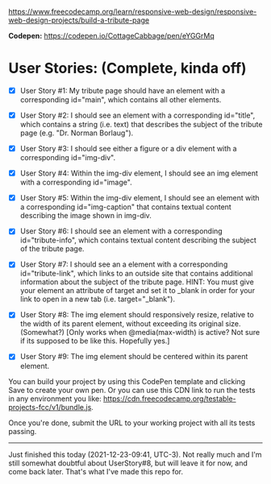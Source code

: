 https://www.freecodecamp.org/learn/responsive-web-design/responsive-web-design-projects/build-a-tribute-page

**Codepen:** https://codepen.io/CottageCabbage/pen/eYGGrMq

# User Stories: (Complete, kinda off)
+ [x] User Story #1: My tribute page should have an element with a corresponding id="main", which contains all other elements.

+ [x] User Story #2: I should see an element with a corresponding id="title", which contains a string (i.e. text) that describes the subject of the tribute page (e.g. "Dr. Norman Borlaug").

+ [x] User Story #3: I should see either a figure or a div element with a corresponding id="img-div".

+ [x] User Story #4: Within the img-div element, I should see an img element with a corresponding id="image".

+ [x] User Story #5: Within the img-div element, I should see an element with a corresponding id="img-caption" that contains textual content describing the image shown in img-div.

+ [x] User Story #6: I should see an element with a corresponding id="tribute-info", which contains textual content describing the subject of the tribute page.

+ [x] User Story #7: I should see an a element with a corresponding id="tribute-link", which links to an outside site that contains additional information about the subject of the tribute page. HINT: You must give your element an attribute of target and set it to _blank in order for your link to open in a new tab (i.e. target="_blank").

+ [x] User Story #8: The img element should responsively resize, relative to the width of its parent element, without exceeding its original size. (Somewhat?) [Only works when @media(max-width) is active? Not sure if its supposed to be like this. Hopefully yes.]

+ [x] User Story #9: The img element should be centered within its parent element.

You can build your project by using this CodePen template and clicking Save to create your own pen. Or you can use this CDN link to run the tests in any environment you like: https://cdn.freecodecamp.org/testable-projects-fcc/v1/bundle.js.

Once you're done, submit the URL to your working project with all its tests passing.

---
Just finished this today (2021-12-23-09:41, UTC-3). Not really much and I'm still somewhat doubtful about UserStory#8, but will leave it for now, and come back later. That's what I've made this repo for.